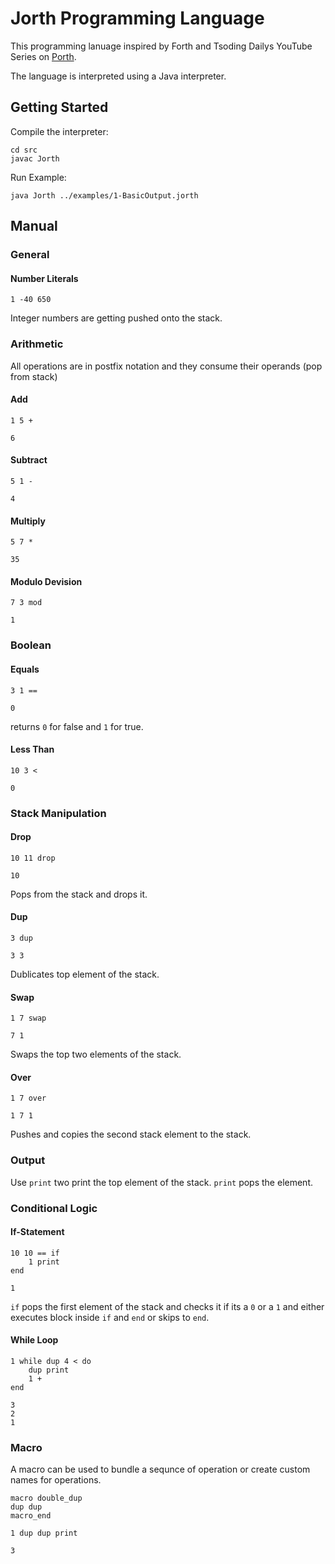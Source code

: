 # Jorth Programming Language
This programming lanuage inspired by Forth and Tsoding Dailys YouTube Series on [Porth](https://www.youtube.com/watch?v=8QP2fDBIxjM&list=PLpM-Dvs8t0VbMZA7wW9aR3EtBqe2kinu4).

The language is interpreted using a Java interpreter.

## Getting Started
Compile the interpreter:
```
cd src
javac Jorth
```
Run Example:
```
java Jorth ../examples/1-BasicOutput.jorth
```

## Manual
### General
#### Number Literals
```
1 -40 650
```
Integer numbers are getting pushed onto the stack.
### Arithmetic
All operations are in postfix notation and they consume their operands (pop from stack)
#### Add
```
1 5 +
```
```
6
```
#### Subtract
```
5 1 -
```
```
4
```
#### Multiply
```
5 7 *
```
```
35
```
#### Modulo Devision
```
7 3 mod
```
```
1
```
### Boolean
#### Equals
```
3 1 ==
```
```
0
```
returns `0` for false and `1` for true.
#### Less Than
```
10 3 <
```
```
0
```
### Stack Manipulation
#### Drop
```
10 11 drop
```
```
10
```
Pops from the stack and drops it.
#### Dup
```
3 dup
```
```
3 3
```
Dublicates top element of the stack.
#### Swap
```
1 7 swap
```
```
7 1
```
Swaps the top two elements of the stack.
#### Over
```
1 7 over
```
```
1 7 1
```
Pushes and copies the second stack element to the stack.
### Output
Use `print` two print the top element of the stack. `print` pops the element.
### Conditional Logic
#### If-Statement
```
10 10 == if
    1 print
end
```
```
1
```

`if` pops the first element of the stack and checks it if its a `0` or a `1` and either executes block inside `if` and `end` or skips to `end`.

#### While Loop
```
1 while dup 4 < do
    dup print
    1 +
end
```
```
3
2
1
```

### Macro
A macro can be used to bundle a sequnce of operation or create custom names for operations.
```
macro double_dup
dup dup
macro_end

1 dup dup print
```
```
3
```